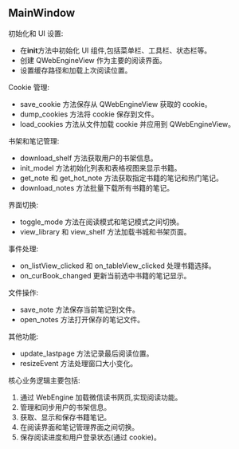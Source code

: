 ## MainWindow

初始化和 UI 设置:

- 在**init**方法中初始化 UI 组件,包括菜单栏、工具栏、状态栏等。
- 创建 QWebEngineView 作为主要的阅读界面。
- 设置缓存路径和加载上次阅读位置。

Cookie 管理:

- save_cookie 方法保存从 QWebEngineView 获取的 cookie。
- dump_cookies 方法将 cookie 保存到文件。
- load_cookies 方法从文件加载 cookie 并应用到 QWebEngineView。

书架和笔记管理:

- download_shelf 方法获取用户的书架信息。
- init_model 方法初始化列表和表格视图来显示书籍。
- get_note 和 get_hot_note 方法获取指定书籍的笔记和热门笔记。
- download_notes 方法批量下载所有书籍的笔记。

界面切换:

- toggle_mode 方法在阅读模式和笔记模式之间切换。
- view_library 和 view_shelf 方法加载书城和书架页面。

事件处理:

- on_listView_clicked 和 on_tableView_clicked 处理书籍选择。
- on_curBook_changed 更新当前选中书籍的笔记显示。

文件操作:

- save_note 方法保存当前笔记到文件。
- open_notes 方法打开保存的笔记文件。

其他功能:

- update_lastpage 方法记录最后阅读位置。
- resizeEvent 方法处理窗口大小变化。

核心业务逻辑主要包括:

1. 通过 WebEngine 加载微信读书网页,实现阅读功能。
2. 管理和同步用户的书架信息。
3. 获取、显示和保存书籍笔记。
4. 在阅读界面和笔记管理界面之间切换。
5. 保存阅读进度和用户登录状态(通过 cookie)。
